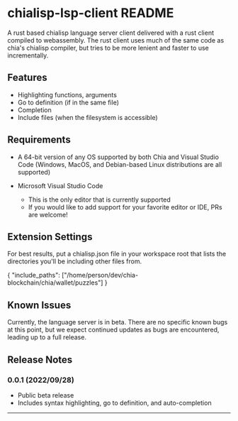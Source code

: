 # chialisp-lsp-client README

A rust based chialisp language server client delivered with a rust client compiled
to webassembly.  The rust client uses much of the same code as chia's chialisp
compiler, but tries to be more lenient and faster to use incrementally.

## Features

- Highlighting functions, arguments
- Go to definition (if in the same file)
- Completion
- Include files (when the filesystem is accessible)

## Requirements

- A 64-bit version of any OS supported by both Chia and Visual Studio Code (Windows, MacOS, and Debian-based Linux distributions are all supported)

- Microsoft Visual Studio Code
  - This is the only editor that is currently supported
  - If you would like to add support for your favorite editor or IDE, PRs are welcome!

## Extension Settings

For best results, put a chialisp.json file in your workspace root that lists the
directories you'll be including other files from.

{
    "include_paths": ["/home/person/dev/chia-blockchain/chia/wallet/puzzles"]
}

## Known Issues

Currently, the language server is in beta. There are no specific known bugs at this point, but we expect continued updates as bugs are encountered, leading up to a full release.

## Release Notes

### 0.0.1 (2022/09/28)

- Public beta release
- Includes syntax highlighting, go to definition, and auto-completion

---
